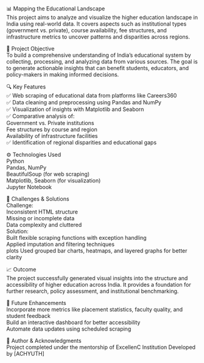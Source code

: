 📊 Mapping the Educational Landscape  
This project aims to analyze and visualize the higher education landscape in India using real-world data. It covers aspects such as institutional types (government vs. private), course availability, fee structures, and infrastructure metrics to uncover patterns and disparities across regions.

🧠 Project Objective    
To build a comprehensive understanding of India’s educational system by collecting, processing, and analyzing data from various sources. The goal is to generate actionable insights that can benefit students, educators, and policy-makers in making informed decisions.

🔍 Key Features    
✅ Web scraping of educational data from platforms like Careers360  
✅ Data cleaning and preprocessing using Pandas and NumPy  
✅ Visualization of insights with Matplotlib and Seaborn  
✅ Comparative analysis of:  
Government vs. Private institutions  
Fee structures by course and region  
Availability of infrastructure facilities  
✅ Identification of regional disparities and educational gaps  

⚙️ Technologies Used   
Python  
Pandas, NumPy  
BeautifulSoup (for web scraping)  
Matplotlib, Seaborn (for visualization)  
Jupyter Notebook  

🚧 Challenges & Solutions   
Challenge:                                      
Inconsistent HTML structure                   
Missing or incomplete data  	                
Data complexity and cluttered                  
Solution:  
Built flexible scraping functions with exception handling  
Applied imputation and filtering techniques  
plots	Used grouped bar charts, heatmaps, and layered graphs for better clarity  

📈 Outcome  
The project successfully generated visual insights into the structure and accessibility of higher education across India. It provides a foundation for further research, policy assessment, and institutional benchmarking.

📌 Future Enhancements  
Incorporate more metrics like placement statistics, faculty quality, and student feedback  
Build an interactive dashboard for better accessibility  
Automate data updates using scheduled scraping  

🔗 Author & Acknowledgments  
Project completed under the mentorship of ExcellenC Institution
Developed by [ACHYUTH]

